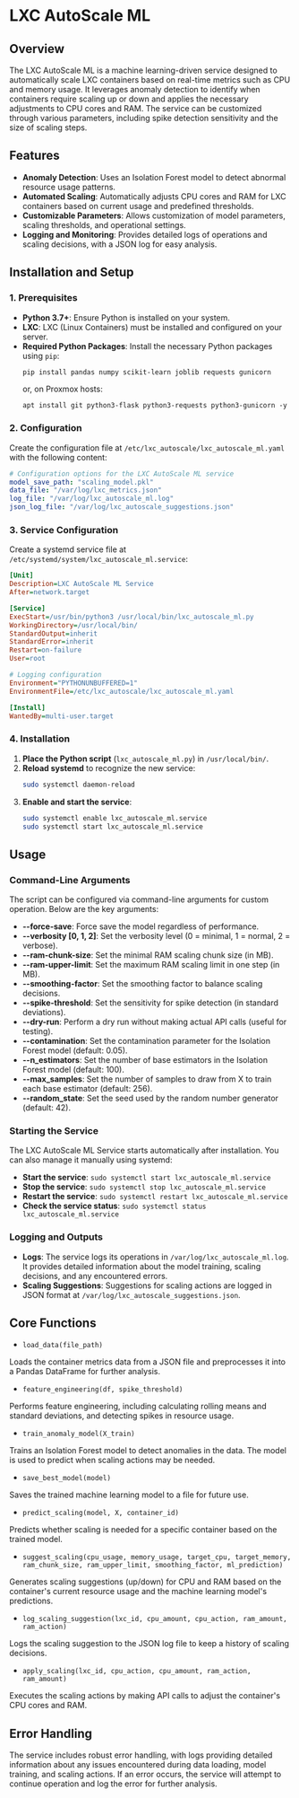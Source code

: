 # LXC AutoScale ML

## Overview

The LXC AutoScale ML is a machine learning-driven service designed to automatically scale LXC containers based on real-time metrics such as CPU and memory usage. It leverages anomaly detection to identify when containers require scaling up or down and applies the necessary adjustments to CPU cores and RAM. The service can be customized through various parameters, including spike detection sensitivity and the size of scaling steps.

## Features

- **Anomaly Detection**: Uses an Isolation Forest model to detect abnormal resource usage patterns.
- **Automated Scaling**: Automatically adjusts CPU cores and RAM for LXC containers based on current usage and predefined thresholds.
- **Customizable Parameters**: Allows customization of model parameters, scaling thresholds, and operational settings.
- **Logging and Monitoring**: Provides detailed logs of operations and scaling decisions, with a JSON log for easy analysis.

## Installation and Setup

### 1. Prerequisites

- **Python 3.7+**: Ensure Python is installed on your system.
- **LXC**: LXC (Linux Containers) must be installed and configured on your server.
- **Required Python Packages**: Install the necessary Python packages using `pip`:
  ```bash
  pip install pandas numpy scikit-learn joblib requests gunicorn
  ```
  or, on Proxmox hosts:
  ```
  apt install git python3-flask python3-requests python3-gunicorn -y
  ```

### 2. Configuration

Create the configuration file at `/etc/lxc_autoscale/lxc_autoscale_ml.yaml` with the following content:

```yaml
# Configuration options for the LXC AutoScale ML service
model_save_path: "scaling_model.pkl"
data_file: "/var/log/lxc_metrics.json"
log_file: "/var/log/lxc_autoscale_ml.log"
json_log_file: "/var/log/lxc_autoscale_suggestions.json"
```

### 3. Service Configuration

Create a systemd service file at `/etc/systemd/system/lxc_autoscale_ml.service`:

```ini
[Unit]
Description=LXC AutoScale ML Service
After=network.target

[Service]
ExecStart=/usr/bin/python3 /usr/local/bin/lxc_autoscale_ml.py
WorkingDirectory=/usr/local/bin/
StandardOutput=inherit
StandardError=inherit
Restart=on-failure
User=root

# Logging configuration
Environment="PYTHONUNBUFFERED=1"
EnvironmentFile=/etc/lxc_autoscale/lxc_autoscale_ml.yaml

[Install]
WantedBy=multi-user.target
```

### 4. Installation

1. **Place the Python script** (`lxc_autoscale_ml.py`) in `/usr/local/bin/`.
2. **Reload systemd** to recognize the new service:
   ```bash
   sudo systemctl daemon-reload
   ```
3. **Enable and start the service**:
   ```bash
   sudo systemctl enable lxc_autoscale_ml.service
   sudo systemctl start lxc_autoscale_ml.service
   ```

## Usage

### Command-Line Arguments

The script can be configured via command-line arguments for custom operation. Below are the key arguments:

- **--force-save**: Force save the model regardless of performance.
- **--verbosity [0, 1, 2]**: Set the verbosity level (0 = minimal, 1 = normal, 2 = verbose).
- **--ram-chunk-size**: Set the minimal RAM scaling chunk size (in MB).
- **--ram-upper-limit**: Set the maximum RAM scaling limit in one step (in MB).
- **--smoothing-factor**: Set the smoothing factor to balance scaling decisions.
- **--spike-threshold**: Set the sensitivity for spike detection (in standard deviations).
- **--dry-run**: Perform a dry run without making actual API calls (useful for testing).
- **--contamination**: Set the contamination parameter for the Isolation Forest model (default: 0.05).
- **--n_estimators**: Set the number of base estimators in the Isolation Forest model (default: 100).
- **--max_samples**: Set the number of samples to draw from X to train each base estimator (default: 256).
- **--random_state**: Set the seed used by the random number generator (default: 42).

### Starting the Service

The LXC AutoScale ML Service starts automatically after installation. You can also manage it manually using systemd:

- **Start the service**: `sudo systemctl start lxc_autoscale_ml.service`
- **Stop the service**: `sudo systemctl stop lxc_autoscale_ml.service`
- **Restart the service**: `sudo systemctl restart lxc_autoscale_ml.service`
- **Check the service status**: `sudo systemctl status lxc_autoscale_ml.service`

### Logging and Outputs

- **Logs**: The service logs its operations in `/var/log/lxc_autoscale_ml.log`. It provides detailed information about the model training, scaling decisions, and any encountered errors.
- **Scaling Suggestions**: Suggestions for scaling actions are logged in JSON format at `/var/log/lxc_autoscale_suggestions.json`.

## Core Functions

- `load_data(file_path)`

Loads the container metrics data from a JSON file and preprocesses it into a Pandas DataFrame for further analysis.

- `feature_engineering(df, spike_threshold)`

Performs feature engineering, including calculating rolling means and standard deviations, and detecting spikes in resource usage.

- `train_anomaly_model(X_train)`

Trains an Isolation Forest model to detect anomalies in the data. The model is used to predict when scaling actions may be needed.

- `save_best_model(model)`

Saves the trained machine learning model to a file for future use.

- `predict_scaling(model, X, container_id)`

Predicts whether scaling is needed for a specific container based on the trained model.

- `suggest_scaling(cpu_usage, memory_usage, target_cpu, target_memory, ram_chunk_size, ram_upper_limit, smoothing_factor, ml_prediction)`

Generates scaling suggestions (up/down) for CPU and RAM based on the container's current resource usage and the machine learning model's predictions.

- `log_scaling_suggestion(lxc_id, cpu_amount, cpu_action, ram_amount, ram_action)`

Logs the scaling suggestion to the JSON log file to keep a history of scaling decisions.

- `apply_scaling(lxc_id, cpu_action, cpu_amount, ram_action, ram_amount)`

Executes the scaling actions by making API calls to adjust the container's CPU cores and RAM.

## Error Handling

The service includes robust error handling, with logs providing detailed information about any issues encountered during data loading, model training, and scaling actions. If an error occurs, the service will attempt to continue operation and log the error for further analysis.
